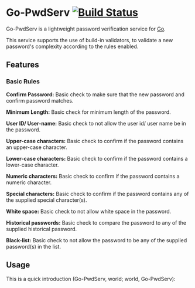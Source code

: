# Go-PwdServ [![Build Status](https://travis-ci.org/DigiRazor/pwdserv.svg?branch=master)](https://travis-ci.org/DigiRazor/pwdserv)

Go-PwdServ is a lightweight password verification service for [Go](https://golang.org/).

This service supports the use of build-in validators, to validate a new password's complexity according to the rules enabled.

## Features

### Basic Rules

**Confirm Password:** Basic check to make sure that the new password and confirm password matches.

**Minimum Length:** Basic check for minimum length of the password.

**User ID/ User-name:** Basic check to not allow the user id/ user name be in the password.

**Upper-case characters:** Basic check to confirm if the password contains an upper-case character.

**Lower-case characters:** Basic check to confirm if the password contains a lower-case character.

**Numeric characters:** Basic check to confirm if the password contains a numeric character.

**Special characters:** Basic check to confirm if the password contains any of the supplied special character(s).

**White space:** Basic check to not allow white space in the password.

**Historical passwords:** Basic check to compare the password to any of the supplied historical password.

**Black-list:** Basic check to not allow the password to be any of the supplied password(s) in the list.

## Usage

This is a quick introduction (Go-PwdServ, world; world, Go-PwdServ):

